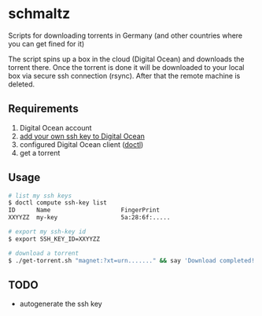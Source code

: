 # schmaltz

Scripts for downloading torrents in Germany (and other countries where you can get fined for it)

The script spins up a box in the cloud (Digital Ocean) and downloads the torrent there.
Once the torrent is done it will be downloaded to your local box via secure ssh connection (rsync).
After that the remote machine is deleted.

## Requirements

1. Digital Ocean account
1. [add your own ssh key to Digital Ocean](https://www.digitalocean.com/community/tutorials/how-to-use-ssh-keys-with-digitalocean-droplets)
1. configured Digital Ocean client ([doctl](https://github.com/digitalocean/doctl))
1. get a torrent

## Usage

```bash
# list my ssh keys
$ doctl compute ssh-key list
ID      Name                    FingerPrint
XXYYZZ  my-key                  5a:28:6f:.....

# export my ssh-key id
$ export SSH_KEY_ID=XXYYZZ

# download a torrent
$ ./get-torrent.sh "magnet:?xt=urn......." && say 'Download completed!'
```

## TODO
- autogenerate the ssh key